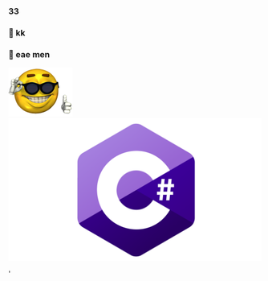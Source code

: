 ### 33
### 🌱 kk
### 🔭 eae men
![eae](https://github.com/33gustavo33/33gustavo33/blob/master/697678396645179453.png?raw=true)
![eae](https://github.com/Dodecagono/Dodecagono/blob/main/C-Sharp.png?raw=true)
<!--
**33gustavo33/33gustavo33** is a ✨ _special_ ✨ repository because its `README.md` (this file) appears on your GitHub profile.

Here are some ideas to get you started:

- 🔭 I’m currently working on ...
- 🌱 I’m currently learning ...
- 👯 I’m looking to collaborate on ...
- 🤔 I’m looking for help with ...
- 💬 Ask me about ...
- 📫 How to reach me: ...
- 😄 Pronouns: ...
- ⚡ Fun fact: ...
-->
'
